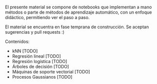 El presente material se compone de notebooks que implementan a mano métodos o parte de métodos de aprendizaje automático, con un enfoque didáctico, permitiendo ver el paso a paso.

El material se encuentra en fase temprana de construcción. Se aceptan sugerencias y pull requests :)

Contenidos:

* kNN [TODO]
* Regresión lineal [TODO]
* Regresión logística [TODO]
* Árboles de decisión [TODO]
* Máquinas de soporte vectorial [TODO]
* Procesos Gaussianos [TODO]
